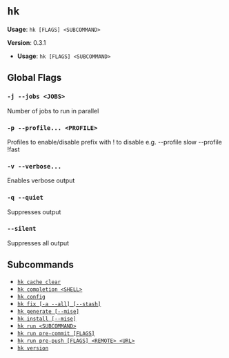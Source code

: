 # `hk`

**Usage**: `hk [FLAGS] <SUBCOMMAND>`

**Version**: 0.3.1

- **Usage**: `hk [FLAGS] <SUBCOMMAND>`

## Global Flags

### `-j --jobs <JOBS>`

Number of jobs to run in parallel

### `-p --profile... <PROFILE>`

Profiles to enable/disable prefix with ! to disable e.g. --profile slow --profile !fast

### `-v --verbose...`

Enables verbose output

### `-q --quiet`

Suppresses output

### `--silent`

Suppresses all output

## Subcommands

- [`hk cache clear`](/cli/cache/clear.md)
- [`hk completion <SHELL>`](/cli/completion.md)
- [`hk config`](/cli/config.md)
- [`hk fix [-a --all] [--stash]`](/cli/fix.md)
- [`hk generate [--mise]`](/cli/generate.md)
- [`hk install [--mise]`](/cli/install.md)
- [`hk run <SUBCOMMAND>`](/cli/run.md)
- [`hk run pre-commit [FLAGS]`](/cli/run/pre-commit.md)
- [`hk run pre-push [FLAGS] <REMOTE> <URL>`](/cli/run/pre-push.md)
- [`hk version`](/cli/version.md)

